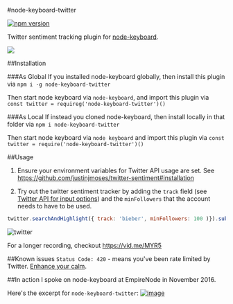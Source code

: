 #node-keyboard-twitter

[![npm version](https://badge.fury.io/js/node-keyboard-twitter.svg)](https://badge.fury.io/js/node-keyboard-twitter) 

Twitter sentiment tracking plugin for [node-keyboard](https://github.com/justinjmoses/node-keyboard).

![](https://media.giphy.com/media/26ufoD2nuzU15OkY8/giphy.gif)

##Installation

###As Global
If you installed node-keyboard globally, then install this plugin via `npm i -g node-keyboard-twitter`

Then start node keyboard via `node-keyboard`, and import this plugin via `const twitter = requireg('node-keyboard-twitter')()`

###As Local
If instead you cloned node-keyboard, then install locally in that folder via `npm i node-keyboard-twitter`

Then start node keyboard via `node keyboard` and import this plugin via `const twitter = require('node-keyboard-twitter')()`

##Usage
1. Ensure your environment variables for Twitter API usage are set. See https://github.com/justinjmoses/twitter-sentiment#installation 

2. Try out the twitter sentiment tracker by adding the `track` field (see [Twitter API for input options](https://dev.twitter.com/streaming/overview/request-parameters#track)) and the `minFollowers` that the account needs to have to be used.

```javascript
twitter.searchAndHighlight({ track: 'bieber', minFollowers: 100 )}).subscribe(play)
```

![twitter](https://cloud.githubusercontent.com/assets/799038/20651854/3049bf5a-b4bb-11e6-8af7-d91b7fd1f1e1.gif)

For a longer recording, checkout https://vid.me/MYR5

##Known issues
`Status Code: 420` - means you've been rate limited by Twitter. [Enhance your calm](https://dev.twitter.com/streaming/overview/connecting#rate-limiting).

##In action
I spoke on node-keyboard at EmpireNode in November 2016.

Here's the excerpt for `node-keyboard-twitter`:
[![image](https://cloud.githubusercontent.com/assets/799038/20642880/e21b0b90-b3e8-11e6-8053-9271e7bff99c.png)](https://youtu.be/Wa5-DePTWdA?t=1289)


